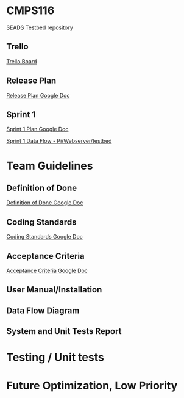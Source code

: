 # CMPS116
SEADS Testbed repository

## Trello
<a href="https://trello.com/b/dlKofOTx/sprint-1">Trello Board</a>


## Release Plan 
<a href="https://docs.google.com/document/d/1i6w9Rxgt3SaiHsiv9MfvBuWrMyW5-jPiopw-Jr8SB2s">Release Plan Google Doc</a>

## Sprint 1
<a href="https://docs.google.com/document/d/1dd2YjCrh8fnxlv7PeYxtmAkKlXbC8djATBT00NieAUQ/edit?usp=sharing">Sprint 1 Plan Google Doc</a>

<a href="https://github.com/WizardRubic/CMPS116/blob/master/diagrams/sprint1Dataflow.png?raw=true">Sprint 1 Data Flow - Pi/Webserver/testbed</a>



# Team Guidelines
## Definition of Done
<a href="https://docs.google.com/document/d/1jjk7UrgFtvu_QfqNh2bff67ByY0uxWEsZu1ShbBPdks/edit?usp=sharing">Definition of Done Google Doc</a>

## Coding Standards
<a href="https://docs.google.com/document/d/1nFcX7DiRpC3piQBzHOhRbXVsPYoFuQUSPkFXmDnqPpY/edit?usp=sharing">Coding Standards Google Doc</a>

## Acceptance Criteria
<a href="https://docs.google.com/document/d/1_iUYma2S4rGHl3NwTRNmkoS5xQMPb0x0iC3Z9_hEXdU/edit?usp=sharing">Acceptance Criteria Google Doc</a>


## User Manual/Installation

## Data Flow Diagram

## System and Unit Tests Report

# Testing / Unit tests

# Future Optimization, Low Priority 


